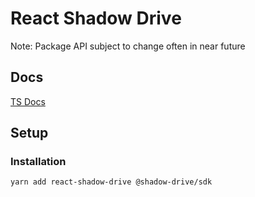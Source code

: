 # React Shadow Drive

Note: Package API subject to change often in near future

## Docs

[TS Docs](https://willsnowdon.github.io/react-shadow-drive/)

## Setup

### Installation

`yarn add react-shadow-drive @shadow-drive/sdk`
